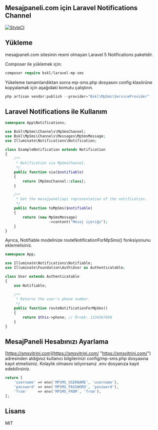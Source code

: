 ## Mesajpaneli.com için Laravel Notifications Channel

[![StyleCI](https://styleci.io/repos/129779257/shield?branch=master)](https://styleci.io/repos/129779257)

## Yükleme

mesajpaneli.com sitesinin resmi olmayan Laravel 5 Notifications paketidir.

Composer ile yüklemek için:

```php
composer require bskl/laravel-mp-sms
```

Yükeleme tamamlandıktan sonra mp-sms.php dosyasını config klasörüne kopyalamak için aşağıdaki komutu çalıştırın.

```php
php artisan vendor:publish --provider="Bskl\MpSms\ServiceProvider"
```

## Laravel Notifications ile Kullanım

```php
namespace App\Notifications;

use Bskl\MpSms\Channels\MpSmsChannel;
use Bskl\MpSms\Channels\Messages\MpSmsMessage;
use Illuminate\Notifications\Notification;

class ExampleNotification extends Notification
{
    /**
     * Notification via MpSmsChannel.
     */
    public function via($notifiable)
    {
        return [MpSmsChannel::class];
    }

    /**
     * Get the mesajpaneliapi representation of the notification.
     */
    public function toMpSms($notifiable)
    {
        return (new MpSmsMessage)
                    ->content("Mesaj içeriği");
    }
}
```

Ayrıca, Notifiable modelinize routeNotificationForMpSms() fonksiyonunu eklemelisiniz.

```php
namespace App;

use Illuminate\Notifications\Notifiable;
use Illuminate\Foundation\Auth\User as Authenticatable;

class User extends Authenticatable
{
    use Notifiable;
    
    /**
     * Returns the user's phone number.
     */
    public function routeNotificationForMpSms()
    {
        return $this->phone; // Örnek: 1234567890
    }
}
```

## MesajPaneli Hesabınızı Ayarlama

[https://smsvitrini.com](https://smsvitrini.com/ "https://smsvitrini.com/") adresinden aldığınız kullanıcı bilgilerinizi config/mp-sms.php dosyasına kayıt etmelisiniz. Kolaylık olmasını istiyorsanız .env dosyanıza kayıt edebilirsiniz.

```php
return [
    'username' => env('MPSMS_USERNAME', 'username'),
    'password' => env('MPSMS_PASSWORD', 'password'),
    'from'     => env('MPSMS_FROM', 'from'),
];
```

## Lisans

MIT
